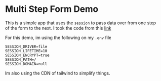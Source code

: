 # Multi Step Form Demo

This is a simple app that uses the `session` to pass data over from one step of the form to the next.
I took the code from this [link](https://www.itsolutionstuff.com/post/laravel-multi-step-form-example-tutorialexample.html)

For this demo, im using the following on my `.env` file

```
SESSION_DRIVER=file
SESSION_LIFETIME=10
SESSION_ENCRYPT=true
SESSION_PATH=/
SESSION_DOMAIN=null
```

Im also using the CDN of tailwind to simplify things.
